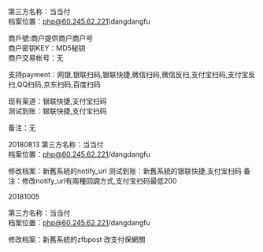 ﻿第三方名称：当当付  
档案位置：php@60.245.62.221\dangdangfu  
  
商戶號:商户提供商户商户号  
商户密钥KEY：MD5秘钥  
商户交易帐号：无  
  
支持payment：网银,银联扫码,银联快捷,微信扫码,微信反扫,支付宝扫码,支付宝反扫,QQ扫码,京东扫码,百度扫码  
  
现有渠道：银联快捷,支付宝扫码  
测试到账：银联快捷,支付宝扫码  
  
备注：无   

20180813
第三方名称：当当付  
档案位置：php@60.245.62.221/dangdangfu

修改档案：新舊系統的notify_url
测试到账：新舊系統的银联快捷,支付宝扫码
备注：修改notify_url有兩種回調方式,支付宝扫码最低200

20181005

第三方名称：当当付  
档案位置：php@60.245.62.221/dangdangfu

修改档案：新舊系統的zfbpost
改支付保網關
